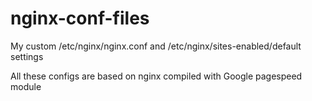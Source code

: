 # nginx-conf-files

My custom /etc/nginx/nginx.conf and /etc/nginx/sites-enabled/default settings

All these configs are based on nginx compiled with Google pagespeed module
